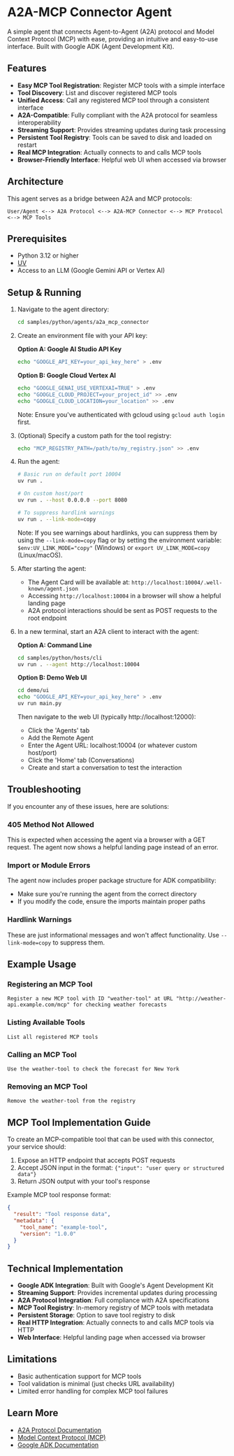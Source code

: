 # A2A-MCP Connector Agent

A simple agent that connects Agent-to-Agent (A2A) protocol and Model Context Protocol (MCP) with ease, providing an intuitive and easy-to-use interface. Built with Google ADK (Agent Development Kit).

## Features

- **Easy MCP Tool Registration**: Register MCP tools with a simple interface
- **Tool Discovery**: List and discover registered MCP tools
- **Unified Access**: Call any registered MCP tool through a consistent interface
- **A2A-Compatible**: Fully compliant with the A2A protocol for seamless interoperability
- **Streaming Support**: Provides streaming updates during task processing
- **Persistent Tool Registry**: Tools can be saved to disk and loaded on restart
- **Real MCP Integration**: Actually connects to and calls MCP tools
- **Browser-Friendly Interface**: Helpful web UI when accessed via browser

## Architecture

This agent serves as a bridge between A2A and MCP protocols:

```
User/Agent <--> A2A Protocol <--> A2A-MCP Connector <--> MCP Protocol <--> MCP Tools
```

## Prerequisites

- Python 3.12 or higher
- [UV](https://docs.astral.sh/uv/)
- Access to an LLM (Google Gemini API or Vertex AI)

## Setup & Running

1. Navigate to the agent directory:
   ```bash
   cd samples/python/agents/a2a_mcp_connector
   ```

2. Create an environment file with your API key:

   **Option A: Google AI Studio API Key**
   ```bash
   echo "GOOGLE_API_KEY=your_api_key_here" > .env
   ```

   **Option B: Google Cloud Vertex AI**
   ```bash
   echo "GOOGLE_GENAI_USE_VERTEXAI=TRUE" > .env
   echo "GOOGLE_CLOUD_PROJECT=your_project_id" >> .env
   echo "GOOGLE_CLOUD_LOCATION=your_location" >> .env
   ```
   Note: Ensure you've authenticated with gcloud using `gcloud auth login` first.
   
3. (Optional) Specify a custom path for the tool registry:
   ```bash
   echo "MCP_REGISTRY_PATH=/path/to/my_registry.json" >> .env
   ```

4. Run the agent:
   ```bash
   # Basic run on default port 10004
   uv run .
   
   # On custom host/port
   uv run . --host 0.0.0.0 --port 8080
   
   # To suppress hardlink warnings
   uv run . --link-mode=copy
   ```

   Note: If you see warnings about hardlinks, you can suppress them by using the `--link-mode=copy` flag
   or by setting the environment variable: `$env:UV_LINK_MODE="copy"` (Windows) or 
   `export UV_LINK_MODE=copy` (Linux/macOS).

5. After starting the agent:
   - The Agent Card will be available at: `http://localhost:10004/.well-known/agent.json`
   - Accessing `http://localhost:10004` in a browser will show a helpful landing page
   - A2A protocol interactions should be sent as POST requests to the root endpoint

6. In a new terminal, start an A2A client to interact with the agent:

   **Option A: Command Line**
   ```bash
   cd samples/python/hosts/cli
   uv run . --agent http://localhost:10004
   ```

   **Option B: Demo Web UI**
   ```bash
   cd demo/ui
   echo "GOOGLE_API_KEY=your_api_key_here" > .env
   uv run main.py
   ```
   
   Then navigate to the web UI (typically http://localhost:12000):
   - Click the 'Agents' tab
   - Add the Remote Agent
   - Enter the Agent URL: localhost:10004 (or whatever custom host/port)
   - Click the 'Home' tab (Conversations)
   - Create and start a conversation to test the interaction

## Troubleshooting

If you encounter any of these issues, here are solutions:

### 405 Method Not Allowed
This is expected when accessing the agent via a browser with a GET request. The agent now shows a helpful landing page instead of an error.

### Import or Module Errors
The agent now includes proper package structure for ADK compatibility:
- Make sure you're running the agent from the correct directory
- If you modify the code, ensure the imports maintain proper paths

### Hardlink Warnings
These are just informational messages and won't affect functionality. Use `--link-mode=copy` to suppress them.

## Example Usage

### Registering an MCP Tool

```
Register a new MCP tool with ID "weather-tool" at URL "http://weather-api.example.com/mcp" for checking weather forecasts
```

### Listing Available Tools

```
List all registered MCP tools
```

### Calling an MCP Tool

```
Use the weather-tool to check the forecast for New York
```

### Removing an MCP Tool

```
Remove the weather-tool from the registry
```

## MCP Tool Implementation Guide

To create an MCP-compatible tool that can be used with this connector, your service should:

1. Expose an HTTP endpoint that accepts POST requests
2. Accept JSON input in the format: `{"input": "user query or structured data"}`
3. Return JSON output with your tool's response

Example MCP tool response format:
```json
{
  "result": "Tool response data",
  "metadata": {
    "tool_name": "example-tool",
    "version": "1.0.0"
  }
}
```

## Technical Implementation

- **Google ADK Integration**: Built with Google's Agent Development Kit
- **Streaming Support**: Provides incremental updates during processing
- **A2A Protocol Integration**: Full compliance with A2A specifications
- **MCP Tool Registry**: In-memory registry of MCP tools with metadata
- **Persistent Storage**: Option to save tool registry to disk
- **Real HTTP Integration**: Actually connects to and calls MCP tools via HTTP
- **Web Interface**: Helpful landing page when accessed via browser

## Limitations

- Basic authentication support for MCP tools
- Tool validation is minimal (just checks URL availability)
- Limited error handling for complex MCP tool failures

## Learn More

- [A2A Protocol Documentation](https://google.github.io/A2A/#/documentation)
- [Model Context Protocol (MCP)](https://google.github.io/A2A/#/topics/a2a_and_mcp)
- [Google ADK Documentation](https://github.com/google/A2A/tree/main/samples/python/agents/google_adk)